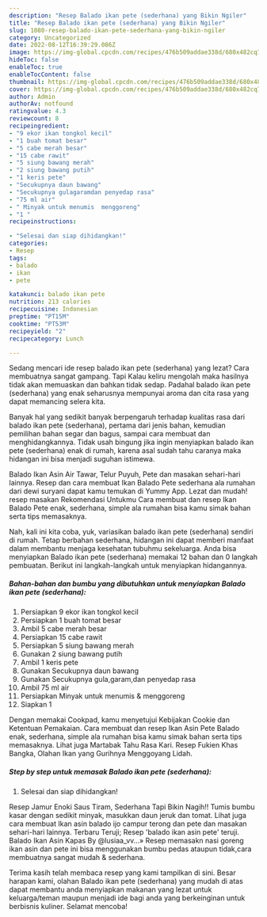 ```yaml
---
description: "Resep Balado ikan pete (sederhana) yang Bikin Ngiler"
title: "Resep Balado ikan pete (sederhana) yang Bikin Ngiler"
slug: 1080-resep-balado-ikan-pete-sederhana-yang-bikin-ngiler
category: Uncategorized
date: 2022-08-12T16:39:29.086Z
image: https://img-global.cpcdn.com/recipes/476b509addae338d/680x482cq70/balado-ikan-pete-sederhana-foto-resep-utama.jpg
hideToc: false
enableToc: true
enableTocContent: false
thumbnail: https://img-global.cpcdn.com/recipes/476b509addae338d/680x482cq70/balado-ikan-pete-sederhana-foto-resep-utama.jpg
cover: https://img-global.cpcdn.com/recipes/476b509addae338d/680x482cq70/balado-ikan-pete-sederhana-foto-resep-utama.jpg
author: Admin
authorAv: notfound
ratingvalue: 4.3
reviewcount: 8
recipeingredient:
- "9 ekor ikan tongkol kecil"
- "1 buah tomat besar"
- "5 cabe merah besar"
- "15 cabe rawit"
- "5 siung bawang merah"
- "2 siung bawang putih"
- "1 keris pete"
- "Secukupnya daun bawang"
- "Secukupnya gulagaramdan penyedap rasa"
- "75 ml air"
- " Minyak untuk menumis  menggoreng"
- "1 "
recipeinstructions:

- "Selesai dan siap dihidangkan!"
categories:
- Resep
tags:
- balado
- ikan
- pete

katakunci: balado ikan pete 
nutrition: 213 calories
recipecuisine: Indonesian
preptime: "PT15M"
cooktime: "PT53M"
recipeyield: "2"
recipecategory: Lunch

---
```



Sedang mencari ide resep balado ikan pete (sederhana) yang lezat? Cara membuatnya sangat gampang. Tapi Kalau keliru mengolah maka hasilnya tidak akan memuaskan dan bahkan tidak sedap. Padahal balado ikan pete (sederhana) yang enak seharusnya mempunyai aroma dan cita rasa yang dapat memancing selera kita.


Banyak hal yang sedikit banyak berpengaruh terhadap kualitas rasa dari balado ikan pete (sederhana), pertama dari jenis bahan, kemudian pemilihan bahan segar dan bagus, sampai cara membuat dan menghidangkannya. Tidak usah bingung jika ingin menyiapkan balado ikan pete (sederhana) enak di rumah, karena asal sudah tahu caranya maka hidangan ini bisa menjadi suguhan istimewa.

Balado Ikan Asin Air Tawar, Telur Puyuh, Pete dan masakan sehari-hari lainnya. Resep dan cara membuat Ikan Balado Pete sederhana ala rumahan dari dewi suryani dapat kamu temukan di Yummy App. Lezat dan mudah! resep masakan Rekomendasi Untukmu Cara membuat dan resep Ikan Balado Pete enak, sederhana, simple ala rumahan bisa kamu simak bahan serta tips memasaknya.


Nah, kali ini kita coba, yuk, variasikan balado ikan pete (sederhana) sendiri di rumah. Tetap berbahan sederhana, hidangan ini dapat memberi manfaat dalam membantu menjaga kesehatan tubuhmu sekeluarga. Anda bisa menyiapkan Balado ikan pete (sederhana) memakai 12 bahan dan 0 langkah pembuatan. Berikut ini langkah-langkah untuk menyiapkan hidangannya.

<!--inarticleads1-->

##### Bahan-bahan dan bumbu yang dibutuhkan untuk menyiapkan Balado ikan pete (sederhana):

1. Persiapkan 9 ekor ikan tongkol kecil
1. Persiapkan 1 buah tomat besar
1. Ambil 5 cabe merah besar
1. Persiapkan 15 cabe rawit
1. Persiapkan 5 siung bawang merah
1. Gunakan 2 siung bawang putih
1. Ambil 1 keris pete
1. Gunakan Secukupnya daun bawang
1. Gunakan Secukupnya gula,garam,dan penyedap rasa
1. Ambil 75 ml air
1. Persiapkan  Minyak untuk menumis &amp; menggoreng
1. Siapkan 1 


Dengan memakai Cookpad, kamu menyetujui Kebijakan Cookie dan Ketentuan Pemakaian. Cara membuat dan resep Ikan Asin Pete Balado enak, sederhana, simple ala rumahan bisa kamu simak bahan serta tips memasaknya. Lihat juga Martabak Tahu Rasa Kari. Resep Fukien Khas Bangka, Olahan Ikan yang Gurihnya Menggoyang Lidah. 

<!--inarticleads2-->

##### Step by step untuk memasak Balado ikan pete (sederhana):


1. Selesai dan siap dihidangkan!

Resep Jamur Enoki Saus Tiram, Sederhana Tapi Bikin Nagih!! Tumis bumbu kasar dengan sedikit minyak, masukkan daun jeruk dan tomat. Lihat juga cara membuat Ikan asin balado ijo campur terong dan pete dan masakan sehari-hari lainnya. Terbaru Teruji; Resep &#39;balado ikan asin pete&#39; teruji. Balado Ikan Asin Kapas By @lusiaa_vv…» Resep memasakn nasi goreng ikan asin dan pete ini bisa menggunakan bumbu pedas ataupun tidak,cara membuatnya sangat mudah &amp; sederhana. 

Terima kasih telah membaca resep yang kami tampilkan di sini. Besar harapan kami, olahan Balado ikan pete (sederhana) yang mudah di atas dapat membantu anda menyiapkan makanan yang lezat untuk keluarga/teman maupun menjadi ide bagi anda yang berkeinginan untuk berbisnis kuliner. Selamat mencoba!
